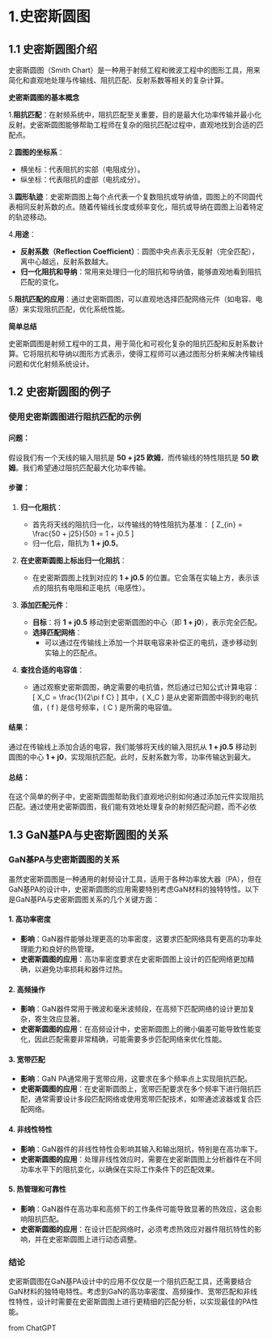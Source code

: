 
# 1.史密斯圆图

## 1.1 史密斯圆图介绍

史密斯圆图（Smith Chart）是一种用于射频工程和微波工程中的图形工具，用来简化和直观地处理与传输线、阻抗匹配、反射系数等相关的复杂计算。

**史密斯圆图的基本概念**

1.**阻抗匹配**：在射频系统中，阻抗匹配至关重要，目的是最大化功率传输并最小化反射。史密斯圆图能够帮助工程师在复杂的阻抗匹配过程中，直观地找到合适的匹配点。

2.**圆图的坐标系**：
- 横坐标：代表阻抗的实部（电阻成分）。
- 纵坐标：代表阻抗的虚部（电抗成分）。

3.**圆形轨迹**：史密斯圆图上每个点代表一个复数阻抗或导纳值，圆图上的不同圆代表相同反射系数的点。随着传输线长度或频率变化，阻抗或导纳在圆图上沿着特定的轨迹移动。

4.**用途**：
- **反射系数（Reflection Coefficient）**：圆图中央点表示无反射（完全匹配），离中心越远，反射系数越大。
- **归一化阻抗和导纳**：常用来处理归一化的阻抗和导纳值，能够直观地看到阻抗匹配的变化。

5.**阻抗匹配的应用**：通过史密斯圆图，可以直观地选择匹配网络元件（如电容、电感）来实现阻抗匹配，优化系统性能。

**简单总结**

史密斯圆图是射频工程中的工具，用于简化和可视化复杂的阻抗匹配和反射系数计算。它将阻抗和导纳以图形方式表示，使得工程师可以通过图形分析来解决传输线问题和优化射频系统设计。

## 1.2 史密斯圆图的例子

### 使用史密斯圆图进行阻抗匹配的示例

#### 问题：
假设我们有一个天线的输入阻抗是 **50 + j25 欧姆**，而传输线的特性阻抗是 **50 欧姆**。我们希望通过阻抗匹配最大化功率传输。

#### 步骤：

1. **归一化阻抗**：
   - 首先将天线的阻抗归一化，以传输线的特性阻抗为基准：
     \[
     Z_{in} = \frac{50 + j25}{50} = 1 + j0.5
     \]
   - 归一化后，阻抗为 **1 + j0.5**。

2. **在史密斯圆图上标出归一化阻抗**：
   - 在史密斯圆图上找到对应的 **1 + j0.5** 的位置。它会落在实轴上方，表示该点的阻抗有电阻和正电抗（电感性）。

3. **添加匹配元件**：
   - **目标**：将 **1 + j0.5** 移动到史密斯圆图的中心（即 **1 + j0**），表示完全匹配。
   - **选择匹配网络**：
     - 可以通过在传输线上添加一个并联电容来补偿正的电抗，逐步移动到实轴上的匹配点。

4. **查找合适的电容值**：
   - 通过观察史密斯圆图，确定需要的电抗值，然后通过已知公式计算电容：
     \[
     X_C = \frac{1}{2\pi f C}
     \]
     其中，\( X_C \) 是从史密斯圆图中得到的电抗值，\( f \) 是信号频率，\( C \) 是所需的电容值。

#### 结果：
通过在传输线上添加合适的电容，我们能够将天线的输入阻抗从 **1 + j0.5** 移动到圆图的中心 **1 + j0**，实现阻抗匹配。此时，反射系数为零，功率传输达到最大。

#### 总结：
在这个简单的例子中，史密斯圆图帮助我们直观地识别如何通过添加元件实现阻抗匹配。通过使用史密斯圆图，我们能有效地处理复杂的射频匹配问题，而不必依

## 1.3 GaN基PA与史密斯圆图的关系

### GaN基PA与史密斯圆图的关系

虽然史密斯圆图是一种通用的射频设计工具，适用于各种功率放大器（PA），但在GaN基PA的设计中，史密斯圆图的应用需要特别考虑GaN材料的独特特性。以下是GaN基PA与史密斯圆图关系的几个关键方面：

#### 1. 高功率密度
- **影响**：GaN器件能够处理更高的功率密度，这要求匹配网络具有更高的功率处理能力和良好的热管理。
- **史密斯圆图的应用**：高功率密度要求在史密斯圆图上设计的匹配网络更加精确，以避免功率损耗和器件过热。

#### 2. 高频操作
- **影响**：GaN器件常用于微波和毫米波频段，在高频下匹配网络的设计更加复杂，寄生效应显著。
- **史密斯圆图的应用**：在高频设计中，史密斯圆图上的微小偏差可能导致性能变化，因此匹配需要非常精确，可能需要多步匹配网络来优化性能。

#### 3. 宽带匹配
- **影响**：GaN PA通常用于宽带应用，这要求在多个频率点上实现阻抗匹配。
- **史密斯圆图的应用**：在史密斯圆图上，宽带匹配要求在多个频率下进行阻抗匹配，通常需要设计多段匹配网络或使用宽带匹配技术，如带通滤波器或复合匹配网络。

#### 4. 非线性特性
- **影响**：GaN器件的非线性特性会影响其输入和输出阻抗，特别是在高功率下。
- **史密斯圆图的应用**：处理非线性效应时，需要在史密斯圆图上分析器件在不同功率水平下的阻抗变化，以确保在实际工作条件下的匹配效果。

#### 5. 热管理和可靠性
- **影响**：GaN器件在高功率和高频下的工作条件可能导致显著的热效应，这会影响阻抗匹配。
- **史密斯圆图的应用**：在设计匹配网络时，必须考虑热效应对器件阻抗特性的影响，并在史密斯圆图上进行动态调整。

### 结论
史密斯圆图在GaN基PA设计中的应用不仅仅是一个阻抗匹配工具，还需要结合GaN材料的独特电特性。考虑到GaN的高功率密度、高频操作、宽带匹配和非线性特性，设计时需要在史密斯圆图上进行更精细的匹配分析，以实现最佳的PA性能。

from ChatGPT